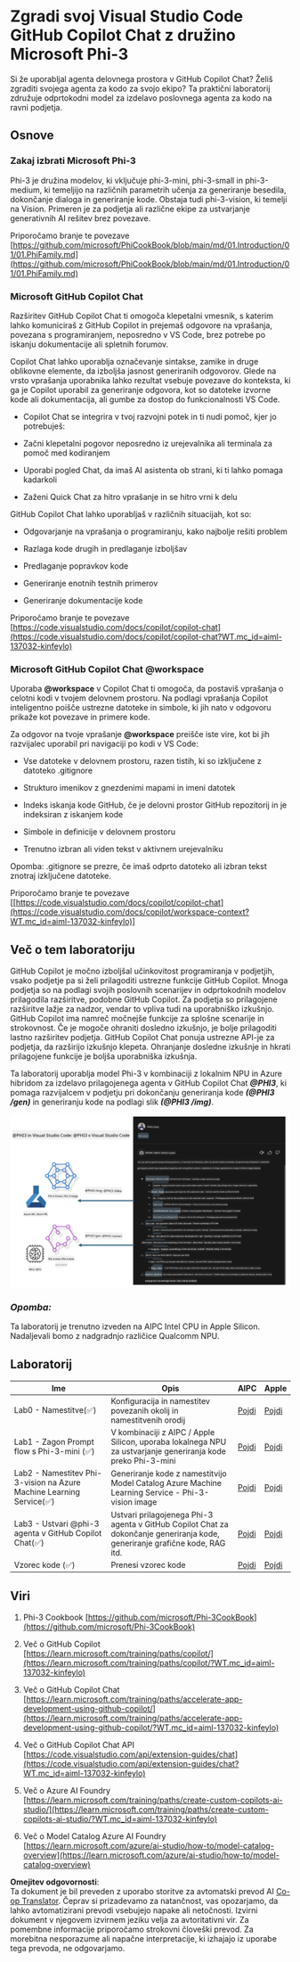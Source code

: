<!--
CO_OP_TRANSLATOR_METADATA:
{
  "original_hash": "00b7a699de8ac405fa821f4c0f7fc0ab",
  "translation_date": "2025-07-17T03:46:14+00:00",
  "source_file": "md/02.Application/02.Code/Phi3/VSCodeExt/README.md",
  "language_code": "sl"
}
-->
# **Zgradi svoj Visual Studio Code GitHub Copilot Chat z družino Microsoft Phi-3**

Si že uporabljal agenta delovnega prostora v GitHub Copilot Chat? Želiš zgraditi svojega agenta za kodo za svojo ekipo? Ta praktični laboratorij združuje odprtokodni model za izdelavo poslovnega agenta za kodo na ravni podjetja.

## **Osnove**

### **Zakaj izbrati Microsoft Phi-3**

Phi-3 je družina modelov, ki vključuje phi-3-mini, phi-3-small in phi-3-medium, ki temeljijo na različnih parametrih učenja za generiranje besedila, dokončanje dialoga in generiranje kode. Obstaja tudi phi-3-vision, ki temelji na Vision. Primeren je za podjetja ali različne ekipe za ustvarjanje generativnih AI rešitev brez povezave.

Priporočamo branje te povezave [https://github.com/microsoft/PhiCookBook/blob/main/md/01.Introduction/01/01.PhiFamily.md](https://github.com/microsoft/PhiCookBook/blob/main/md/01.Introduction/01/01.PhiFamily.md)

### **Microsoft GitHub Copilot Chat**

Razširitev GitHub Copilot Chat ti omogoča klepetalni vmesnik, s katerim lahko komuniciraš z GitHub Copilot in prejemaš odgovore na vprašanja, povezana s programiranjem, neposredno v VS Code, brez potrebe po iskanju dokumentacije ali spletnih forumov.

Copilot Chat lahko uporablja označevanje sintakse, zamike in druge oblikovne elemente, da izboljša jasnost generiranih odgovorov. Glede na vrsto vprašanja uporabnika lahko rezultat vsebuje povezave do konteksta, ki ga je Copilot uporabil za generiranje odgovora, kot so datoteke izvorne kode ali dokumentacija, ali gumbe za dostop do funkcionalnosti VS Code.

- Copilot Chat se integrira v tvoj razvojni potek in ti nudi pomoč, kjer jo potrebuješ:

- Začni klepetalni pogovor neposredno iz urejevalnika ali terminala za pomoč med kodiranjem

- Uporabi pogled Chat, da imaš AI asistenta ob strani, ki ti lahko pomaga kadarkoli

- Zaženi Quick Chat za hitro vprašanje in se hitro vrni k delu

GitHub Copilot Chat lahko uporabljaš v različnih situacijah, kot so:

- Odgovarjanje na vprašanja o programiranju, kako najbolje rešiti problem

- Razlaga kode drugih in predlaganje izboljšav

- Predlaganje popravkov kode

- Generiranje enotnih testnih primerov

- Generiranje dokumentacije kode

Priporočamo branje te povezave [https://code.visualstudio.com/docs/copilot/copilot-chat](https://code.visualstudio.com/docs/copilot/copilot-chat?WT.mc_id=aiml-137032-kinfeylo)

### **Microsoft GitHub Copilot Chat @workspace**

Uporaba **@workspace** v Copilot Chat ti omogoča, da postaviš vprašanja o celotni kodi v tvojem delovnem prostoru. Na podlagi vprašanja Copilot inteligentno poišče ustrezne datoteke in simbole, ki jih nato v odgovoru prikaže kot povezave in primere kode.

Za odgovor na tvoje vprašanje **@workspace** preišče iste vire, kot bi jih razvijalec uporabil pri navigaciji po kodi v VS Code:

- Vse datoteke v delovnem prostoru, razen tistih, ki so izključene z datoteko .gitignore

- Strukturo imenikov z gnezdenimi mapami in imeni datotek

- Indeks iskanja kode GitHub, če je delovni prostor GitHub repozitorij in je indeksiran z iskanjem kode

- Simbole in definicije v delovnem prostoru

- Trenutno izbran ali viden tekst v aktivnem urejevalniku

Opomba: .gitignore se prezre, če imaš odprto datoteko ali izbran tekst znotraj izključene datoteke.

Priporočamo branje te povezave [[https://code.visualstudio.com/docs/copilot/copilot-chat](https://code.visualstudio.com/docs/copilot/workspace-context?WT.mc_id=aiml-137032-kinfeylo)]

## **Več o tem laboratoriju**

GitHub Copilot je močno izboljšal učinkovitost programiranja v podjetjih, vsako podjetje pa si želi prilagoditi ustrezne funkcije GitHub Copilot. Mnoga podjetja so na podlagi svojih poslovnih scenarijev in odprtokodnih modelov prilagodila razširitve, podobne GitHub Copilot. Za podjetja so prilagojene razširitve lažje za nadzor, vendar to vpliva tudi na uporabniško izkušnjo. GitHub Copilot ima namreč močnejše funkcije za splošne scenarije in strokovnost. Če je mogoče ohraniti dosledno izkušnjo, je bolje prilagoditi lastno razširitev podjetja. GitHub Copilot Chat ponuja ustrezne API-je za podjetja, da razširijo izkušnjo klepeta. Ohranjanje dosledne izkušnje in hkrati prilagojene funkcije je boljša uporabniška izkušnja.

Ta laboratorij uporablja model Phi-3 v kombinaciji z lokalnim NPU in Azure hibridom za izdelavo prilagojenega agenta v GitHub Copilot Chat ***@PHI3***, ki pomaga razvijalcem v podjetju pri dokončanju generiranja kode ***(@PHI3 /gen)*** in generiranju kode na podlagi slik ***(@PHI3 /img)***.

![PHI3](../../../../../../../translated_images/cover.1017ebc9a7c46d095fe0b942687287803c03933d2d1d439d14e10fa1442a864d.sl.png)

### ***Opomba:***

Ta laboratorij je trenutno izveden na AIPC Intel CPU in Apple Silicon. Nadaljevali bomo z nadgradnjo različice Qualcomm NPU.

## **Laboratorij**

| Ime | Opis | AIPC | Apple |
| ------------ | ----------- | -------- |-------- |
| Lab0 - Namestitve(✅) | Konfiguracija in namestitev povezanih okolij in namestitvenih orodij | [Pojdi](./HOL/AIPC/01.Installations.md) |[Pojdi](./HOL/Apple/01.Installations.md) |
| Lab1 - Zagon Prompt flow s Phi-3-mini (✅) | V kombinaciji z AIPC / Apple Silicon, uporaba lokalnega NPU za ustvarjanje generiranja kode preko Phi-3-mini | [Pojdi](./HOL/AIPC/02.PromptflowWithNPU.md) |  [Pojdi](./HOL/Apple/02.PromptflowWithMLX.md) |
| Lab2 - Namestitev Phi-3-vision na Azure Machine Learning Service(✅) | Generiranje kode z namestitvijo Model Catalog Azure Machine Learning Service - Phi-3-vision image | [Pojdi](./HOL/AIPC/03.DeployPhi3VisionOnAzure.md) |[Pojdi](./HOL/Apple/03.DeployPhi3VisionOnAzure.md) |
| Lab3 - Ustvari @phi-3 agenta v GitHub Copilot Chat(✅)  | Ustvari prilagojenega Phi-3 agenta v GitHub Copilot Chat za dokončanje generiranja kode, generiranje grafične kode, RAG itd. | [Pojdi](./HOL/AIPC/04.CreatePhi3AgentInVSCode.md) | [Pojdi](./HOL/Apple/04.CreatePhi3AgentInVSCode.md) |
| Vzorec kode (✅)  | Prenesi vzorec kode | [Pojdi](../../../../../../../code/07.Lab/01/AIPC) | [Pojdi](../../../../../../../code/07.Lab/01/Apple) |

## **Viri**

1. Phi-3 Cookbook [https://github.com/microsoft/Phi-3CookBook](https://github.com/microsoft/Phi-3CookBook)

2. Več o GitHub Copilot [https://learn.microsoft.com/training/paths/copilot/](https://learn.microsoft.com/training/paths/copilot/?WT.mc_id=aiml-137032-kinfeylo)

3. Več o GitHub Copilot Chat [https://learn.microsoft.com/training/paths/accelerate-app-development-using-github-copilot/](https://learn.microsoft.com/training/paths/accelerate-app-development-using-github-copilot/?WT.mc_id=aiml-137032-kinfeylo)

4. Več o GitHub Copilot Chat API [https://code.visualstudio.com/api/extension-guides/chat](https://code.visualstudio.com/api/extension-guides/chat?WT.mc_id=aiml-137032-kinfeylo)

5. Več o Azure AI Foundry [https://learn.microsoft.com/training/paths/create-custom-copilots-ai-studio/](https://learn.microsoft.com/training/paths/create-custom-copilots-ai-studio/?WT.mc_id=aiml-137032-kinfeylo)

6. Več o Model Catalog Azure AI Foundry [https://learn.microsoft.com/azure/ai-studio/how-to/model-catalog-overview](https://learn.microsoft.com/azure/ai-studio/how-to/model-catalog-overview)

**Omejitev odgovornosti**:  
Ta dokument je bil preveden z uporabo storitve za avtomatski prevod AI [Co-op Translator](https://github.com/Azure/co-op-translator). Čeprav si prizadevamo za natančnost, vas opozarjamo, da lahko avtomatizirani prevodi vsebujejo napake ali netočnosti. Izvirni dokument v njegovem izvirnem jeziku velja za avtoritativni vir. Za pomembne informacije priporočamo strokovni človeški prevod. Za morebitna nesporazume ali napačne interpretacije, ki izhajajo iz uporabe tega prevoda, ne odgovarjamo.